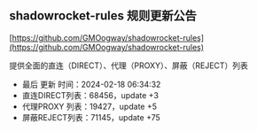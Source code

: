 ## shadowrocket-rules 规则更新公告

[https://github.com/GMOogway/shadowrocket-rules](https://github.com/GMOogway/shadowrocket-rules)

提供全面的直连（DIRECT）、代理（PROXY）、屏蔽（REJECT）列表
- 最后 更新 时间：2024-02-18 06:34:32
- 直连DIRECT列表：68456，update +3
- 代理PROXY 列表：19427，update +5
- 屏蔽REJECT列表：71145，update +75